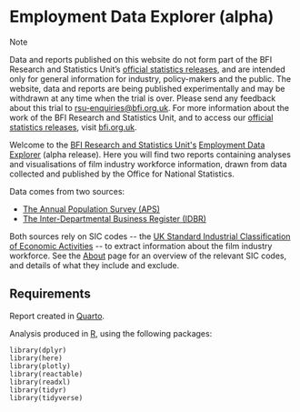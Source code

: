 # Employment Data Explorer (alpha)
> [!NOTE]
> Data and reports published on this website do not form part of the BFI Research and Statistics Unit’s [official statistics releases](https://www.bfi.org.uk/industry-data-insights/official-statistics-release-calendar), and are intended only for general information for industry, policy-makers and the public. The website, data and reports are being published experimentally and may be withdrawn at any time when the trial is over. Please send any feedback about this trial to [rsu-enquiries@bfi.org.uk](mailto:rsu-enquiries@bfi.org.uk). For more information about the work of the BFI Research and Statistics Unit, and to access our [official statistics releases](https://www.bfi.org.uk/industry-data-insights/official-statistics-release-calendar), visit [bfi.org.uk](https://www.bfi.org.uk/industry-data-insights/). 

Welcome to the [BFI Research and Statistics Unit's](https://www.bfi.org.uk/industry-data-insights/) [Employment Data Explorer](https://bfi-rsu.github.io/employment/) (alpha release). Here you will find two reports containing analyses and visualisations of film industry workforce information, drawn from data collected and published by the Office for National Statistics.

Data comes from two sources:

* [The Annual Population Survey (APS)](https://bfi-rsu.github.io/employment/employment-by-sector.html)
* [The Inter-Departmental Business Register (IDBR)](https://bfi-rsu.github.io/employment/workplaces-and-enterprises.html)

Both sources rely on SIC codes -- the [UK Standard Industrial Classification of Economic Activities](https://www.ons.gov.uk/methodology/classificationsandstandards/ukstandardindustrialclassificationofeconomicactivities/uksic2007) -- to extract information about the film industry workforce. See the [About](https://bfi-rsu.github.io/employment/about.html) page for an overview of the relevant SIC codes, and details of what they include and exclude.

## Requirements
Report created in [Quarto](https://quarto.org/).

Analysis produced in [R](https://www.r-project.org/), using the following packages:

```
library(dplyr)
library(here)
library(plotly)
library(reactable)
library(readxl)
library(tidyr)
library(tidyverse)
```
